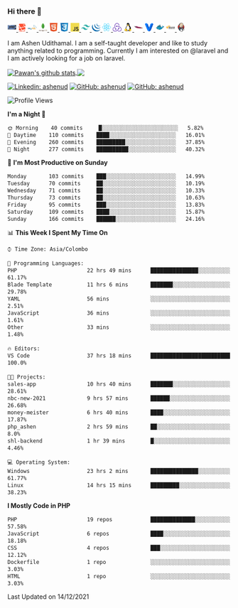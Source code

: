 ### Hi there 👋

<a align="center" href="https://github.com/ashenud"> <img width="20px" src="https://raw.githubusercontent.com/devicons/devicon/master/icons/php/php-original.svg" alt="ashenud: PHP" /> <img width="18px" src="https://raw.githubusercontent.com/devicons/devicon/master/icons/laravel/laravel-plain-wordmark.svg" alt="ashenud: Laravel" /> <img width="20px" src="https://raw.githubusercontent.com/devicons/devicon/master/icons/mysql/mysql-original-wordmark.svg" alt="ashenud: MySQL" /> <img width="20px" src="https://raw.githubusercontent.com/devicons/devicon/master/icons/mongodb/mongodb-original-wordmark.svg" alt="ashenud: mongoDB" />  <img width="20px" src="https://raw.githubusercontent.com/devicons/devicon/master/icons/html5/html5-original.svg" alt="ashenud: HTML5" /> <img width="20px" src="https://raw.githubusercontent.com/devicons/devicon/master/icons/css3/css3-original.svg" alt="ashenud: CSS3" /> <img width="20px" src="https://raw.githubusercontent.com/devicons/devicon/master/icons/javascript/javascript-original.svg" alt="ashenud: Javascript" /> <img width="20px" src="https://raw.githubusercontent.com/devicons/devicon/master/icons/tailwindcss/tailwindcss-plain.svg" alt="ashenud: Tailwindcss" /> <img width="20px" src="https://raw.githubusercontent.com/devicons/devicon/master/icons/jquery/jquery-original.svg" alt="ashenud: Jquery" /> <img width="20px" src="https://raw.githubusercontent.com/devicons/devicon/master/icons/react/react-original.svg" alt="ashenud: React" /> <img width="20px" src="https://raw.githubusercontent.com/devicons/devicon/master/icons/redux/redux-original.svg" alt="ashenud: Redux" /> <img width="20px" src="https://raw.githubusercontent.com/devicons/devicon/master/icons/linux/linux-original.svg" alt="ashenud: Linux" /> <img width="20px" src="https://raw.githubusercontent.com/devicons/devicon/master/icons/apache/apache-original.svg" alt="ashenud: Apache" /> <img width="20px" src="https://raw.githubusercontent.com/devicons/devicon/master/icons/vagrant/vagrant-original.svg" alt="ashenud: Vagrant" /> <img width="20px" src="https://raw.githubusercontent.com/devicons/devicon/master/icons/docker/docker-original.svg" alt="ashenud: Docker" /> <img width="20px" src="https://raw.githubusercontent.com/devicons/devicon/master/icons/amazonwebservices/amazonwebservices-original-wordmark.svg" alt="ashenud: AWS" /> <img width="20px" src="https://raw.githubusercontent.com/devicons/devicon/master/icons/jenkins/jenkins-original.svg" alt="ashenud: Jenkins" /> </a>

I am Ashen Udithamal. I am a self-taught developer and like to study anything related to programming. Currently I am interested on @laravel and I am actively looking for a job on laravel.

<a href="https://github.com/ashenud">
    <img height="150px" align="center" src="https://github-readme-stats.vercel.app/api?username=ashenud&show_icons=true&theme=nord&line_height=27" alt="Pawan's github stats"/>
</a>
<a href="https://github.com/ashenud">
    <img height="150px" align="center" src="https://github-readme-stats.vercel.app/api/top-langs/?username=ashenud&theme=nord&layout=compact&langs_count=6" />
</a>

[![Linkedin: ashenud](https://img.shields.io/badge/-ashenud-blue?style=flat-square&logo=Linkedin&logoColor=white&link=https://www.linkedin.com/in/ashenud/)](https://www.linkedin.com/in/ashenud/)
[![GitHub: ashenud](https://img.shields.io/github/followers/ashenud?label=follow&style=social)](https://github.com/ashenud)
[![GitHub: ashenud](https://img.shields.io/github/stars/ashenud?label=stars&style=social)](https://github.com/ashenud)
<!-- [![website](https://img.shields.io/badge/PortfolioWebsite-ashenud.live-2648ff?style=flat-square&logo=google-chrome)](https://ashenud.live/) -->

<!--START_SECTION:waka-->
![Profile Views](http://img.shields.io/badge/Profile%20Views-67-blue)

**I'm a Night 🦉** 

```text
🌞 Morning    40 commits     █░░░░░░░░░░░░░░░░░░░░░░░░   5.82% 
🌆 Daytime    110 commits    ████░░░░░░░░░░░░░░░░░░░░░   16.01% 
🌃 Evening    260 commits    █████████░░░░░░░░░░░░░░░░   37.85% 
🌙 Night      277 commits    ██████████░░░░░░░░░░░░░░░   40.32%

```
📅 **I'm Most Productive on Sunday** 

```text
Monday       103 commits    ███░░░░░░░░░░░░░░░░░░░░░░   14.99% 
Tuesday      70 commits     ██░░░░░░░░░░░░░░░░░░░░░░░   10.19% 
Wednesday    71 commits     ██░░░░░░░░░░░░░░░░░░░░░░░   10.33% 
Thursday     73 commits     ██░░░░░░░░░░░░░░░░░░░░░░░   10.63% 
Friday       95 commits     ███░░░░░░░░░░░░░░░░░░░░░░   13.83% 
Saturday     109 commits    ████░░░░░░░░░░░░░░░░░░░░░   15.87% 
Sunday       166 commits    ██████░░░░░░░░░░░░░░░░░░░   24.16%

```


📊 **This Week I Spent My Time On** 

```text
⌚︎ Time Zone: Asia/Colombo

💬 Programming Languages: 
PHP                      22 hrs 49 mins      ███████████████░░░░░░░░░░   61.17% 
Blade Template           11 hrs 6 mins       ███████░░░░░░░░░░░░░░░░░░   29.78% 
YAML                     56 mins             ░░░░░░░░░░░░░░░░░░░░░░░░░   2.51% 
JavaScript               36 mins             ░░░░░░░░░░░░░░░░░░░░░░░░░   1.61% 
Other                    33 mins             ░░░░░░░░░░░░░░░░░░░░░░░░░   1.48%

🔥 Editors: 
VS Code                  37 hrs 18 mins      █████████████████████████   100.0%

🐱‍💻 Projects: 
sales-app                10 hrs 40 mins      ███████░░░░░░░░░░░░░░░░░░   28.61% 
nbc-new-2021             9 hrs 57 mins       ██████░░░░░░░░░░░░░░░░░░░   26.68% 
money-meister            6 hrs 40 mins       ████░░░░░░░░░░░░░░░░░░░░░   17.87% 
php_ashen                2 hrs 59 mins       ██░░░░░░░░░░░░░░░░░░░░░░░   8.0% 
shl-backend              1 hr 39 mins        █░░░░░░░░░░░░░░░░░░░░░░░░   4.46%

💻 Operating System: 
Windows                  23 hrs 2 mins       ███████████████░░░░░░░░░░   61.77% 
Linux                    14 hrs 15 mins      █████████░░░░░░░░░░░░░░░░   38.23%

```

**I Mostly Code in PHP** 

```text
PHP                      19 repos            ██████████████░░░░░░░░░░░   57.58% 
JavaScript               6 repos             ████░░░░░░░░░░░░░░░░░░░░░   18.18% 
CSS                      4 repos             ███░░░░░░░░░░░░░░░░░░░░░░   12.12% 
Dockerfile               1 repo              ░░░░░░░░░░░░░░░░░░░░░░░░░   3.03% 
HTML                     1 repo              ░░░░░░░░░░░░░░░░░░░░░░░░░   3.03%

```



 Last Updated on 14/12/2021
<!--END_SECTION:waka-->
